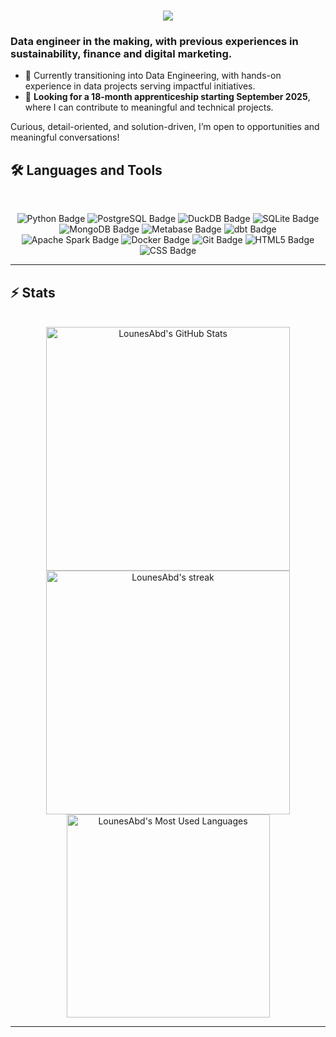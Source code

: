 <h1 align="center">
    <img src="https://readme-typing-svg.herokuapp.com/?font=Inter&size=36&center=true&vCenter=true&width=500&height=70&color=52d000&duration=4000&lines=Hi+There!+👋;+I'm+Lounès+Abdou!;" />
</h1>

### Data engineer in the making, with previous experiences in sustainability, finance and digital marketing.

- 🎯 Currently transitioning into Data Engineering, with hands-on experience in data projects serving impactful initiatives.
- 🔎 **Looking for a 18-month apprenticeship starting September 2025**, where I can contribute to meaningful and technical projects.

Curious, detail-oriented, and solution-driven, I’m open to opportunities and meaningful conversations!


## 🛠️ Languages and Tools

<br>

<p align="center">
  <img src="https://img.shields.io/badge/Python-3776AB?logo=python&logoColor=fff&style=for-the-badge" alt="Python Badge">
  <img src="https://img.shields.io/badge/PostgreSQL-4169E1?logo=postgresql&logoColor=fff&style=for-the-badge" alt="PostgreSQL Badge">
  <img src="https://img.shields.io/badge/DuckDB-FFF000?logo=duckdb&logoColor=000&style=for-the-badge" alt="DuckDB Badge">
  <img src="https://img.shields.io/badge/SQLite-003B57?logo=sqlite&logoColor=fff&style=for-the-badge" alt="SQLite Badge">
  <img src="https://img.shields.io/badge/MongoDB-47A248?logo=mongodb&logoColor=fff&style=for-the-badge" alt="MongoDB Badge">
  <img src="https://img.shields.io/badge/Metabase-509EE3?logo=metabase&logoColor=fff&style=for-the-badge" alt="Metabase Badge">
  <img src="https://img.shields.io/badge/dbt-FF694B?logo=dbt&logoColor=fff&style=for-the-badge" alt="dbt Badge">
  <img src="https://img.shields.io/badge/Apache%20Spark-E25A1C?logo=apachespark&logoColor=fff&style=for-the-badge" alt="Apache Spark Badge">
  <img src="https://img.shields.io/badge/Docker-2496ED?logo=docker&logoColor=fff&style=for-the-badge" alt="Docker Badge">
  <img src="https://img.shields.io/badge/Git-F05032?logo=git&logoColor=fff&style=for-the-badge" alt="Git Badge">
  <img src="https://img.shields.io/badge/HTML5-E34F26?logo=html5&logoColor=fff&style=for-the-badge" alt="HTML5 Badge">
  <img src="https://img.shields.io/badge/CSS-639?logo=css&logoColor=fff&style=for-the-badge" alt="CSS Badge">
</p>

<hr>


## ⚡️ Stats

<br>

<div align=center>
  <img width=390 src="https://github-readme-stats.vercel.app/api?username=LounesAbd&theme=shadow_green&count_private=true&show_icons=true&rank_icon=github&locale=en" alt="LounesAbd's GitHub Stats" />
  <img width=390 src="https://github-readme-streak-stats.herokuapp.com/?user=LounesAbd&theme=shadow_green&count_private=true&border_radius=10&locale=en" alt="LounesAbd's streak" />
  <img width=325 src="https://github-readme-stats.vercel.app/api/top-langs?username=LounesAbd&theme=shadow_green&layout=donut&hide=css&langs_count=8&border_radius=10&show_icons=true&locale=en" alt="LounesAbd's Most Used Languages" />
</div>

<hr>
